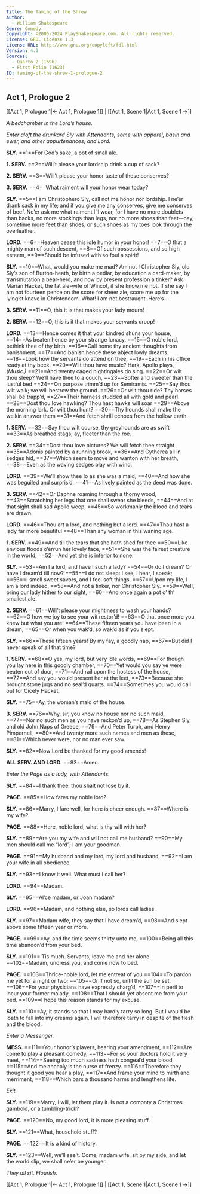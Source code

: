 ```yaml
---
Title: The Taming of the Shrew
Author: 
  - William Shakespeare
Genre: Comedy
Copyright: ©2005-2024 PlayShakespeare.com. All rights reserved.
License: GFDL License 1.3
License URL: http://www.gnu.org/copyleft/fdl.html
Version: 4.3
Sources:
  - Quarto 2 (1596)
  - First Folio (1623)
ID: taming-of-the-shrew-1-prologue-2
---
```


## Act 1, Prologue 2
[[Act 1, Prologue 1|← Act 1, Prologue 1]] | [[Act 1, Scene 1|Act 1, Scene 1 →]]

*A bedchamber in the Lord’s house.*


*Enter aloft the drunkard Sly with Attendants, some with apparel, basin and ewer, and other appurtenances, and Lord.*

**SLY.**
==1==For God’s sake, a pot of small ale.

**1. SERV.**
==2==Will’t please your lordship drink a cup of sack?

**2. SERV.**
==3==Will’t please your honor taste of these conserves?

**3. SERV.**
==4==What raiment will your honor wear today?

**SLY.**
==5==I am Christophero Sly, call not me honor nor lordship. I ne’er drank sack in my life; and if you give me any conserves, give me conserves of beef. Ne’er ask me what raiment I’ll wear, for I have no more doublets than backs, no more stockings than legs, nor no more shoes than feet—nay, sometime more feet than shoes, or such shoes as my toes look through the overleather.

**LORD.**
==6==Heaven cease this idle humor in your honor!
==7==O that a mighty man of such descent,
==8==Of such possessions, and so high esteem,
==9==Should be infused with so foul a spirit!

**SLY.**
==10==What, would you make me mad? Am not I Christopher Sly, old Sly’s son of Burton-heath, by birth a pedlar, by education a card-maker, by transmutation a bear-herd, and now by present profession a tinker? Ask Marian Hacket, the fat ale-wife of Wincot, if she know me not. If she say I am not fourteen pence on the score for sheer ale, score me up for the lying’st knave in Christendom. What! I am not bestraught. Here’s⁠—

**3. SERV.**
==11==O, this it is that makes your lady mourn!

**2. SERV.**
==12==O, this is it that makes your servants droop!

**LORD.**
==13==Hence comes it that your kindred shuns your house,
==14==As beaten hence by your strange lunacy.
==15==O noble lord, bethink thee of thy birth,
==16==Call home thy ancient thoughts from banishment,
==17==And banish hence these abject lowly dreams.
==18==Look how thy servants do attend on thee,
==19==Each in his office ready at thy beck.
==20==Wilt thou have music? Hark, Apollo plays,
*(Music.)*
==21==And twenty caged nightingales do sing.
==22==Or wilt thou sleep? We’ll have thee to a couch,
==23==Softer and sweeter than the lustful bed
==24==On purpose trimm’d up for Semiramis.
==25==Say thou wilt walk; we will bestrow the ground.
==26==Or wilt thou ride? Thy horses shall be trapp’d,
==27==Their harness studded all with gold and pearl.
==28==Dost thou love hawking? Thou hast hawks will soar
==29==Above the morning lark. Or wilt thou hunt?
==30==Thy hounds shall make the welkin answer them
==31==And fetch shrill echoes from the hollow earth.

**1. SERV.**
==32==Say thou wilt course, thy greyhounds are as swift
==33==As breathed stags; ay, fleeter than the roe.

**2. SERV.**
==34==Dost thou love pictures? We will fetch thee straight
==35==Adonis painted by a running brook,
==36==And Cytherea all in sedges hid,
==37==Which seem to move and wanton with her breath,
==38==Even as the waving sedges play with wind.

**LORD.**
==39==We’ll show thee Io as she was a maid,
==40==And how she was beguiled and surpris’d,
==41==As lively painted as the deed was done.

**3. SERV.**
==42==Or Daphne roaming through a thorny wood,
==43==Scratching her legs that one shall swear she bleeds,
==44==And at that sight shall sad Apollo weep,
==45==So workmanly the blood and tears are drawn.

**LORD.**
==46==Thou art a lord, and nothing but a lord.
==47==Thou hast a lady far more beautiful
==48==Than any woman in this waning age.

**1. SERV.**
==49==And till the tears that she hath shed for thee
==50==Like envious floods o’errun her lovely face,
==51==She was the fairest creature in the world,
==52==And yet she is inferior to none.

**SLY.**
==53==Am I a lord, and have I such a lady?
==54==Or do I dream? Or have I dream’d till now?
==55==I do not sleep: I see, I hear, I speak;
==56==I smell sweet savors, and I feel soft things.
==57==Upon my life, I am a lord indeed,
==58==And not a tinker, nor Christopher Sly.
==59==Well, bring our lady hither to our sight,
==60==And once again a pot o’ th’ smallest ale.

**2. SERV.**
==61==Will’t please your mightiness to wash your hands?
==62==O how we joy to see your wit restor’d!
==63==O that once more you knew but what you are!
==64==These fifteen years you have been in a dream,
==65==Or when you wak’d, so wak’d as if you slept.

**SLY.**
==66==These fifteen years! By my fay, a goodly nap,
==67==But did I never speak of all that time?

**1. SERV.**
==68==O yes, my lord, but very idle words,
==69==For though you lay here in this goodly chamber,
==70==Yet would you say ye were beaten out of door,
==71==And rail upon the hostess of the house,
==72==And say you would present her at the leet,
==73==Because she brought stone jugs and no seal’d quarts.
==74==Sometimes you would call out for Cicely Hacket.

**SLY.**
==75==Ay, the woman’s maid of the house.

**3. SERV.**
==76==Why, sir, you know no house nor no such maid,
==77==Nor no such men as you have reckon’d up,
==78==As Stephen Sly, and old John Naps of Greece,
==79==And Peter Turph, and Henry Pimpernell,
==80==And twenty more such names and men as these,
==81==Which never were, nor no man ever saw.

**SLY.**
==82==Now Lord be thanked for my good amends!

**ALL SERV. AND LORD.**
==83==Amen.


*Enter the Page as a lady, with Attendants.*

**SLY.**
==84==I thank thee, thou shalt not lose by it.

**PAGE.**
==85==How fares my noble lord?

**SLY.**
==86==Marry, I fare well, for here is cheer enough.
==87==Where is my wife?

**PAGE.**
==88==Here, noble lord, what is thy will with her?

**SLY.**
==89==Are you my wife and will not call me husband?
==90==My men should call me “lord”; I am your goodman.

**PAGE.**
==91==My husband and my lord, my lord and husband,
==92==I am your wife in all obedience.

**SLY.**
==93==I know it well. What must I call her?

**LORD.**
==94==Madam.

**SLY.**
==95==Al’ce madam, or Joan madam?

**LORD.**
==96==Madam, and nothing else, so lords call ladies.

**SLY.**
==97==Madam wife, they say that I have dream’d,
==98==And slept above some fifteen year or more.

**PAGE.**
==99==Ay, and the time seems thirty unto me,
==100==Being all this time abandon’d from your bed.

**SLY.**
==101==’Tis much. Servants, leave me and her alone.
==102==Madam, undress you, and come now to bed.

**PAGE.**
==103==Thrice-noble lord, let me entreat of you
==104==To pardon me yet for a night or two;
==105==Or if not so, until the sun be set.
==106==For your physicians have expressly charg’d,
==107==In peril to incur your former malady,
==108==That I should yet absent me from your bed.
==109==I hope this reason stands for my excuse.

**SLY.**
==110==Ay, it stands so that I may hardly tarry so long. But I would be loath to fall into my dreams again. I will therefore tarry in despite of the flesh and the blood.


*Enter a Messenger.*

**MESS.**
==111==Your honor’s players, hearing your amendment,
==112==Are come to play a pleasant comedy,
==113==For so your doctors hold it very meet,
==114==Seeing too much sadness hath congeal’d your blood,
==115==And melancholy is the nurse of frenzy.
==116==Therefore they thought it good you hear a play,
==117==And frame your mind to mirth and merriment,
==118==Which bars a thousand harms and lengthens life.


*Exit.*

**SLY.**
==119==Marry, I will, let them play it. Is not a comonty a Christmas gambold, or a tumbling-trick?

**PAGE.**
==120==No, my good lord, it is more pleasing stuff.

**SLY.**
==121==What, household stuff?

**PAGE.**
==122==It is a kind of history.

**SLY.**
==123==Well, we’ll see’t. Come, madam wife, sit by my side, and let the world slip, we shall ne’er be younger.


*They all sit. Flourish.*

[[Act 1, Prologue 1|← Act 1, Prologue 1]] | [[Act 1, Scene 1|Act 1, Scene 1 →]]